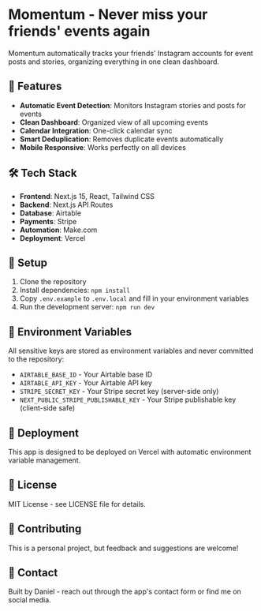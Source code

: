 # Momentum - Never miss your friends' events again

Momentum automatically tracks your friends' Instagram accounts for event posts and stories, organizing everything in one clean dashboard.

## 🚀 Features

- **Automatic Event Detection**: Monitors Instagram stories and posts for events
- **Clean Dashboard**: Organized view of all upcoming events
- **Calendar Integration**: One-click calendar sync
- **Smart Deduplication**: Removes duplicate events automatically
- **Mobile Responsive**: Works perfectly on all devices

## 🛠️ Tech Stack

- **Frontend**: Next.js 15, React, Tailwind CSS
- **Backend**: Next.js API Routes
- **Database**: Airtable
- **Payments**: Stripe
- **Automation**: Make.com
- **Deployment**: Vercel

## 🔧 Setup

1. Clone the repository
2. Install dependencies: `npm install`
3. Copy `.env.example` to `.env.local` and fill in your environment variables
4. Run the development server: `npm run dev`

## 🔐 Environment Variables

All sensitive keys are stored as environment variables and never committed to the repository:

- `AIRTABLE_BASE_ID` - Your Airtable base ID
- `AIRTABLE_API_KEY` - Your Airtable API key
- `STRIPE_SECRET_KEY` - Your Stripe secret key (server-side only)
- `NEXT_PUBLIC_STRIPE_PUBLISHABLE_KEY` - Your Stripe publishable key (client-side safe)

## 🚀 Deployment

This app is designed to be deployed on Vercel with automatic environment variable management.

## 📝 License

MIT License - see LICENSE file for details.

## 🤝 Contributing

This is a personal project, but feedback and suggestions are welcome!

## 📧 Contact

Built by Daniel - reach out through the app's contact form or find me on social media.
